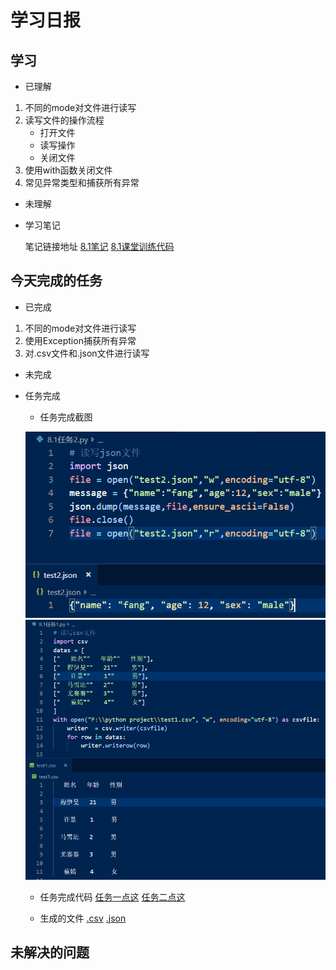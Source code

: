# 学习日报

## 学习

* 已理解
1. 不同的mode对文件进行读写
2. 读写文件的操作流程
    - 打开文件
    - 读写操作
    - 关闭文件
2. 使用with函数关闭文件
3. 常见异常类型和捕获所有异常

* 未理解

* 学习笔记

    笔记链接地址
[8.1笔记](https://github.com/chengyimin/8.1/blob/master/8.1笔记.md)
[8.1课堂训练代码](https://github.com/chengyimin/8.1/blob/master/8.1.py)

## 今天完成的任务

* 已完成
1. 不同的mode对文件进行读写
2. 使用Exception捕获所有异常
3. 对.csv文件和.json文件进行读写

* 未完成

* 任务完成
    - 任务完成截图
    
    ![截图1](https://github.com/chengyimin/8.1/blob/master/photo1.png)
    ![截图2](https://github.com/chengyimin/8.1/blob/master/photo2.png)

    - 任务完成代码
    [任务一点这](https://github.com/chengyimin/8.1/blob/master/8.1任务1.py)
    [任务二点这](https://github.com/chengyimin/8.1/blob/master/8.1任务2.py)

    - 生成的文件
    [.csv](https://github.com/chengyimin/8.1/blob/master/test1.csv)
    [.json](https://github.com/chengyimin/8.1/blob/master/test2.json)

## 未解决的问题
